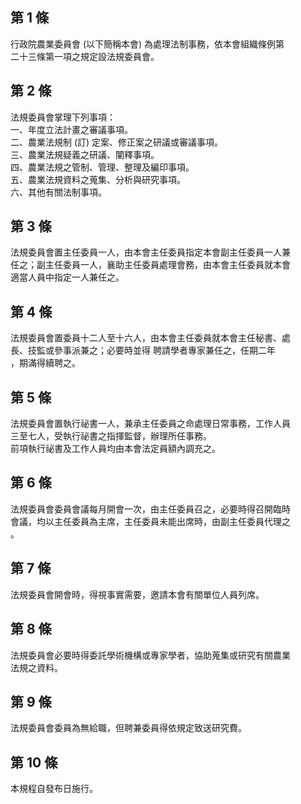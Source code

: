第 1 條
-------
行政院農業委員會 (以下簡稱本會) 為處理法制事務，依本會組織條例第  
二十三條第一項之規定設法規委員會。

第 2 條
-------
法規委員會掌理下列事項：  
一、年度立法計畫之審議事項。  
二、農業法規制 (訂) 定案、修正案之研議或審議事項。  
三、農業法規疑義之研議、闡釋事項。  
四、農業法規之管制、管理、整理及編印事項。  
五、農業法規資料之蒐集、分析與研究事項。  
六、其他有關法制事項。

第 3 條
-------
法規委員會置主任委員一人，由本會主任委員指定本會副主任委員一人兼  
任之；副主任委員一人，襄助主任委員處理會務，由本會主任委員就本會  
適當人員中指定一人兼任之。

第 4 條
-------
法規委員會置委員十二人至十六人，由本會主任委員就本會主任秘書、處  
長、技監或參事派兼之；必要時並得   聘請學者專家兼任之，任期二年  
，期滿得續聘之。

第 5 條
-------
法規委員會置執行祕書一人，兼承主任委員之命處理日常事務，工作人員  
三至七人，受執行祕書之指揮監督，辦理所任事務。  
前項執行祕書及工作人員均由本會法定員額內調充之。

第 6 條
-------
法規委員會委員會議每月開會一次，由主任委員召之，必要時得召開臨時  
會議，均以主任委員為主席，主任委員未能出席時，由副主任委員代理之  
。

第 7 條
-------
法規委員會開會時，得視事實需要，邀請本會有關單位人員列席。

第 8 條
-------
法規委員會必要時得委託學術機構或專家學者，協助蒐集或研究有關農業  
法規之資料。

第 9 條
-------
法規委員會委員為無給職，但聘兼委員得依規定致送研究費。

第 10 條
--------
本規程自發布日施行。


